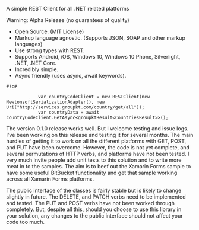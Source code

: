 A simple REST Client for all .NET related platforms

Warning: Alpha Release (no guarantees of quality)

* Open Source. (MIT License)
* Markup language agnostic. (Supports JSON, SOAP and other markup languages)
* Use strong types with REST.
* Supports Android, iOS, Windows 10, Windows 10 Phone, Silverlight, .NET, .NET Core.
* Incredibly simple.
* Async friendly (uses async, await keywords).


```
#!c#

            var countryCodeClient = new RESTClient(new NewtonsoftSerializationAdapter(), new Uri("http://services.groupkt.com/country/get/all"));
            var countryData = await countryCodeClient.GetAsync<groupktResult<CountriesResult>>();
```

The version 0.1.0 release works well. But I welcome testing and issue logs. I've been working on this release and testing it for several months. The main hurdles of getting it to work on all the different platforms with GET, POST, and PUT have been overcome. However, the code is not yet complete, and several permutations of HTTP verbs, and platforms have not been tested. I very much invite people add unit tests to this solution and to write more meat in to the samples. The aim is to beef out the Xamarin Forms sample to have some useful BitBucket functionality and get that sample working across all Xamarin Forms platforms.

The public interface of the classes is fairly stable but is likely to change slightly in future. The DELETE, and PATCH verbs need to be implemented and tested. The PUT and POST verbs have not been worked through completely. But, despite all this, should you choose to use this library in your solution, any changes to the public interface should not affect your code too much.